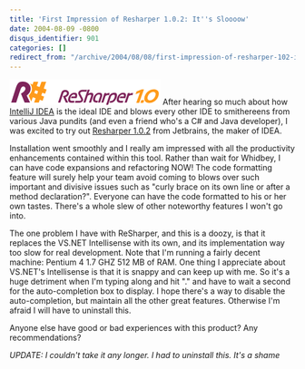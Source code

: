 ```yaml
---
title: 'First Impression of Resharper 1.0.2: It''s Sloooow'
date: 2004-08-09 -0800
disqus_identifier: 901
categories: []
redirect_from: "/archive/2004/08/08/first-impression-of-resharper-102-its-sloooow.aspx/"
---
```


![Resharper](/images/resharper.gif) After hearing so much about how
[IntelliJ IDEA](http://www.jetbrains.com/idea/index.html) is the ideal
IDE and blows every other IDE to smithereens from various Java pundits
(and even a friend who's a C\# and Java developer), I was excited to try
out [Resharper 1.0.2](http://www.jetbrains.com/resharper/index.html)
from Jetbrains, the maker of IDEA.

Installation went smoothly and I really am impressed with all the
productivity enhancements contained within this tool. Rather than wait
for Whidbey, I can have code expansions and refactoring NOW! The code
formatting feature will surely help your team avoid coming to blows over
such important and divisive issues such as "curly brace on its own line
or after a method declaration?". Everyone can have the code formatted to
his or her own tastes. There's a whole slew of other noteworthy features
I won't go into.

The one problem I have with ReSharper, and this is a doozy, is that it
replaces the VS.NET Intellisense with its own, and its implementation
way too slow for real development. Note that I'm running a fairly decent
machine: Pentium 4 1.7 GHZ 512 MB of RAM. One thing I appreciate about
VS.NET's Intellisense is that it is snappy and can keep up with me. So
it's a huge detriment when I'm typing along and hit "." and have to wait
a second for the auto-completion box to display. I hope there's a way to
disable the auto-completion, but maintain all the other great features.
Otherwise I'm afraid I will have to uninstall this.

Anyone else have good or bad experiences with this product? Any
recommendations?

*UPDATE: I couldn't take it any longer. I had to uninstall this. It's a
shame*

